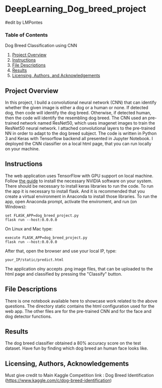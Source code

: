 # DeepLearning_Dog_breed_project

#edit by LMPontes
### Table of Contents

Dog Breed Classification using CNN


1. [Project Overview](#overview)
2. [Instructions](#instructions)
3. [File Descriptions](#files)
4. [Results](#results)
5. [Licensing, Authors, and Acknowledgements](#licensing)

## Project Overview<a name="overview"></a>

In this project, I build a convolutional neural network (CNN) that can identify whether the given image is either a dog or a human or none. 
If detected dog, then code will identify the dog breed. Otherwise, if detected human, then the code will identify the resembling dog breed.
The CNN used an pre-trained network named ResNet50, which uses imagenet images to train the ResNet50 neural network. I attached convolutional layers to the pre-trained NN in order to adapt to the dog breed subject.
The code is written in Python 3 and Keras with Tensorflow backend all presented in Jupyter Notebook.
I deployed the CNN classifier on a local html page, that you can run locally on your machine.

## Instructions <a name="instructions"></a>

The web application uses TensorFlow with GPU support on local machine. Follow [the guide](https://www.tensorflow.org/install/) to install the necessary NVIDIA software on your system.
There should be necessary to install keras libraries to run the code. To run the app it is necessary to install flask. And it is recommended that you create a virtual environment in Anaconda to install those libraries.
To run the app, open Anaconda prompt, activate the enviroment, and run (on Windows): 

```
set FLASK_APP=dog_breed_project.py
flask run --host:0.0.0.0
```

On Linux and Mac type:

```
execute FLASK_APP=dog_breed_project.py
flask run --host:0.0.0.0
```

After that, open the browser and use your local IP, type:
```
your_IP/static/predict.html
```

The application olny accepts .png image files, that can be uploaded to the html page and classified by pressing the "Classify" button.


## File Descriptions <a name="files"></a>

There is one notebook available here to showcase work related to the above questions.
The directory static contains the html configuration used for the web app.
The other files are for the pre-trained CNN and for the face and dog detector functions.  

## Results<a name="results"></a>

The dog breed classifier obtained a 80% accuracy score on the test dataset.
Have fun by finding which dog breed an human face looks like.

## Licensing, Authors, Acknowledgements<a name="licensing"></a>

Must give credit to 
Main Kaggle Competition link :
Dog Breed Identification (https://www.kaggle.com/c/dog-breed-identification)
